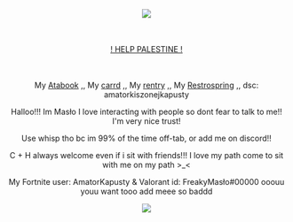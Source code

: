 <div align="center">

ㅤㅤㅤㅤ<p>  ![](https://komarev.com/ghpvc/?username=RudySzczur&label=views&color=cc8706) <p/>
</div>

<div align="center">

ㅤㅤㅤㅤ<p>  [! HELP PALESTINE !](https://arab.org/click-to-help/palestine/) <p/>
</div>


<div align="center">

ㅤㅤㅤㅤ<p> My [Atabook](https://maslo.atabook.org) ,, My [ carrd](https://masllo.carrd.co) ,, My [rentry](https://rentry.co/maslo) ,, My [Restrospring](https://retrospring.net/@Maslo) ,, dsc: amatorkiszonejkapusty <p/>
<p> Halloo!!! Im Masło I love interacting with people so dont fear to talk to me!! I'm very nice trust!</p>
<p>Use whisp tho bc im 99% of the time off-tab, or add me on discord!!</p>
<p>C + H always welcome even if i sit with friends!!! I love my path come to sit with me on my path >_<</p>
<p>My Fortnite user: AmatorKapusty & Valorant id: FreakyMasło#00000 ooouu youu want tooo add meee so baddd</p>

<div align="center">

<img src="https://media.discordapp.net/attachments/1191680122818936862/1295478710933127298/picmix.com_12081155.gif?ex=670ecc11&is=670d7a91&hm=a1f38e124e6fe1bcf116e9420a7bf6ef0827ad8e25696e8b65ce10ad0a4f9628&=&width=437&height=437">

</div>
